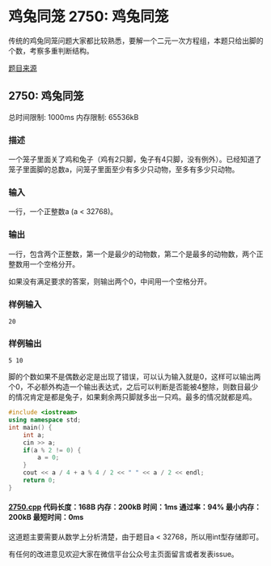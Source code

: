 # 鸡兔同笼 2750: 鸡兔同笼

传统的鸡兔同笼问题大家都比较熟悉，要解一个二元一次方程组，本题只给出脚的个数，考察多重判断结构。

[题目来源](http://bailian.openjudge.cn/practice/2750/)

## 2750: 鸡兔同笼

总时间限制: 1000ms    内存限制: 65536kB

### 描述

一个笼子里面关了鸡和兔子（鸡有2只脚，兔子有4只脚，没有例外）。已经知道了笼子里面脚的总数a，问笼子里面至少有多少只动物，至多有多少只动物。

### 输入

一行，一个正整数a (a < 32768)。

### 输出

一行，包含两个正整数，第一个是最少的动物数，第二个是最多的动物数，两个正整数用一个空格分开。

如果没有满足要求的答案，则输出两个0，中间用一个空格分开。

### 样例输入
```
20
```
### 样例输出
```
5 10
```
脚的个数如果不是偶数必定是出现了错误，可以认为输入就是0，这样可以输出两个0，不必额外构造一个输出表达式，之后可以判断是否能被4整除，则数目最少的情况肯定是都是兔子，如果剩余两只脚就多出一只鸡。最多的情况就都是鸡。
```cpp
#include <iostream>
using namespace std;
int main() {
	int a;
	cin >> a;
	if(a % 2 != 0) {
		a = 0;
	}
	cout << a / 4 + a % 4 / 2 << " " << a / 2 << endl;
	return 0;
}
```
#### [2750.cpp](/Code/2700-2799/2750.cpp) 代码长度：168B 内存：200kB 时间：1ms 通过率：94% 最小内存：200kB  最短时间：0ms

这道题主要需要从数学上分析清楚，由于题目a < 32768，所以用int型存储即可。

有任何的改进意见欢迎大家在微信平台公众号主页面留言或者发表issue。
